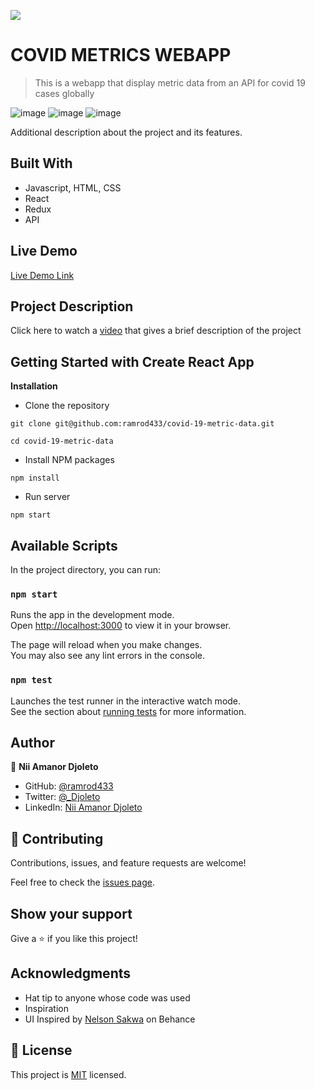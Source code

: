 ![](https://img.shields.io/badge/Microverse-blueviolet)

# COVID METRICS WEBAPP

> This is a webapp that display metric data from an API for covid 19 cases globally

![image](https://github.com/ramrod433/covid-19-metric-data/blob/covid-metric-data/src/images/home.png)
![image](https://github.com/ramrod433/covid-19-metric-data/blob/covid-metric-data/src/images/details.png)
![image](https://github.com/ramrod433/covid-19-metric-data/blob/covid-metric-data/src/images/mobile.png)

Additional description about the project and its features.

## Built With

- Javascript, HTML, CSS
- React
- Redux
- API

## Live Demo

[Live Demo Link](https://62b5152f55171f1146a5ad2a--delicate-tanuki-2e2a4b.netlify.app/)

## Project Description

Click here to watch a [video](https://www.loom.com/share/61d799f7bb4646b8a3e6b1c3555d69dd) that gives a brief description of the project

## Getting Started with Create React App

**Installation**

- Clone the repository

```
git clone git@github.com:ramrod433/covid-19-metric-data.git

cd covid-19-metric-data
```

- Install NPM packages

```
npm install
```

- Run server

```
npm start
```

## Available Scripts

In the project directory, you can run:

### `npm start`

Runs the app in the development mode.\
Open [http://localhost:3000](http://localhost:3000) to view it in your browser.

The page will reload when you make changes.\
You may also see any lint errors in the console.

### `npm test`

Launches the test runner in the interactive watch mode.\
See the section about [running tests](https://facebook.github.io/create-react-app/docs/running-tests) for more information.

## Author

👤 **Nii Amanor Djoleto**

- GitHub: [@ramrod433](https://github.com/ramrod433)
- Twitter: [@\_Djoleto](https://twitter.com/_djoleto_)
- LinkedIn: [Nii Amanor Djoleto](https://linkedin.com/in/nii-amanor-djoleto-072b8a14a)

## 🤝 Contributing

Contributions, issues, and feature requests are welcome!

Feel free to check the [issues page](../../issues/).

## Show your support

Give a ⭐️ if you like this project!

## Acknowledgments

- Hat tip to anyone whose code was used
- Inspiration
- UI Inspired by [Nelson Sakwa](<https://www.behance.net/gallery/31579789/Ballhead-App-(Free-PSDs)>) on Behance

## 📝 License

This project is [MIT](./MIT.md) licensed.
